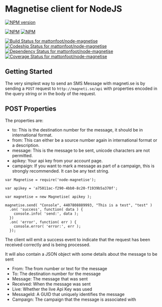 Magnetise client for NodeJS
===========================

[![NPM version](https://badge.fury.io/js/node-magnetise.svg)](http://badge.fury.io/js/node-magnetise)  

[![NPM](https://nodei.co/npm/node-magnetise.png?downloads=true&downloadRank=true&stars=true)](https://nodei.co/npm/node-magnetise/)
[![NPM](https://nodei.co/npm-dl/node-magnetise.png)](https://nodei.co/npm/node-magnetise/)  

[![Build Status for mattonfoot/node-magnetise](https://travis-ci.org/mattonfoot/node-magnetise.svg?branch=master)](https://travis-ci.org/mattonfoot/node-magnetise)
[![Codeship Status for mattonfoot/node-magnetise](https://www.codeship.io/projects/ffe9c1c0-fe38-0131-eee1-0e81edcedc5d/status?branch=master)](https://www.codeship.io/projects/29543)
[![Dependency Status for mattonfoot/node-magnetise](https://david-dm.org/mattonfoot/node-magnetise.svg)](https://david-dm.org/mattonfoot/node-magnetise)
[![Coverage Status for mattonfoot/node-magnetise](https://img.shields.io/coveralls/mattonfoot/node-magnetise.svg)](https://coveralls.io/r/mattonfoot/node-magnetise?branch=master)


Getting Started
---------------

The very simplest way to send an SMS Message with magneti.se is by sending a
`POST` request to `http://magneti.se/api` with properties encoded in the query
string or in the body of the request.

POST Properties
---------------

The properties are:

* to: This is the destination number for the message, it should be in international format.
* from: This can either be a source number again in international format or a description.
* message: This is the message to be sent, unicode characters are not permitted.
* apikey: Your api key from your account page.
* campaign: If you want to mark a message as part of a campaign, this is strongly recommended. It can be any text string.

```node
var Magnetise = require('node-magnetise');

var apikey = 'a75011ac-f290-4bb0-8c20-f1939b5a370f';

var magnetise = new Magnetise( apikey );

magnetise.send( "Console", 4407808889993, "This is a test", "test" )
  .on( 'success', function( data ) {
    console.info( 'send:', data );
  })
  .on( 'error', function( err ) {
    console.error( 'error:', err );
  });
```

The client will emit a success event to indicate that the request has been
received correctly and is being processed.

It will also contain a JSON object with some details about the message to be sent

* From: The from number or text for the message
* To: The destination number for the message
* Message: The message that was sent
* Received: When the message was sent
* Live: Whether the live Api Key was used
* MessageId: A GUID that uniquely identifies the message
* Campaign: The campaign that the message is associated with
